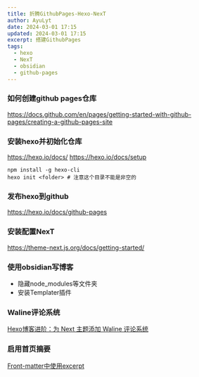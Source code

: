 ```yaml
---
title: 折腾GithubPages-Hexo-NexT
author: AyuLyt
date: 2024-03-01 17:15
updated: 2024-03-01 17:15
excerpt: 搭建GithubPages
tags:
  - hexo
  - NexT
  - obsidian
  - github-pages
---
```

### 如何创建github pages仓库

https://docs.github.com/en/pages/getting-started-with-github-pages/creating-a-github-pages-site

### 安装hexo并初始化仓库

https://hexo.io/docs/
https://hexo.io/docs/setup

```
npm install -g hexo-cli
hexo init <folder> # 注意这个目录不能是非空的
```


### 发布hexo到github

https://hexo.io/docs/github-pages


### 安装配置NexT

https://theme-next.js.org/docs/getting-started/


### 使用obsidian写博客

- 隐藏node_modules等文件夹
- 安装Templater插件

### Waline评论系统

[Hexo博客进阶：为 Next 主题添加 Waline 评论系统](https://qianfanguojin.top/2022/01/20/Hexo%E5%8D%9A%E5%AE%A2%E8%BF%9B%E9%98%B6%EF%BC%9A%E4%B8%BA-Next-%E4%B8%BB%E9%A2%98%E6%B7%BB%E5%8A%A0-Waline-%E8%AF%84%E8%AE%BA%E7%B3%BB%E7%BB%9F/)


### 启用首页摘要

[Front-matter中使用excerpt](https://hexo.io/zh-cn/docs/front-matter#%E5%88%86%E7%B1%BB%E5%92%8C%E6%A0%87%E7%AD%BE)